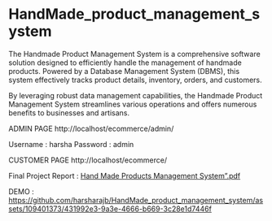 # HandMade_product_management_system

The Handmade Product Management System is a comprehensive software solution designed to efficiently handle the management of handmade products. Powered by a Database Management System (DBMS), this system effectively tracks product details, inventory, orders, and customers.

By leveraging robust data management capabilities, the Handmade Product Management System streamlines various operations and offers numerous benefits to businesses and artisans.

ADMIN PAGE http://localhost/ecommerce/admin/ 

Username : harsha Password : admin

CUSTOMER PAGE http://localhost/ecommerce/

Final Project Report :
[Hand Made Products Management System”.pdf](https://github.com/harsharajb/HandMade_product_management_system/files/12077497/Hand.Made.Products.Management.System.pdf)

DEMO :
https://github.com/harsharajb/HandMade_product_management_system/assets/109401373/431992e3-9a3e-4666-b669-3c28e1d7446f

